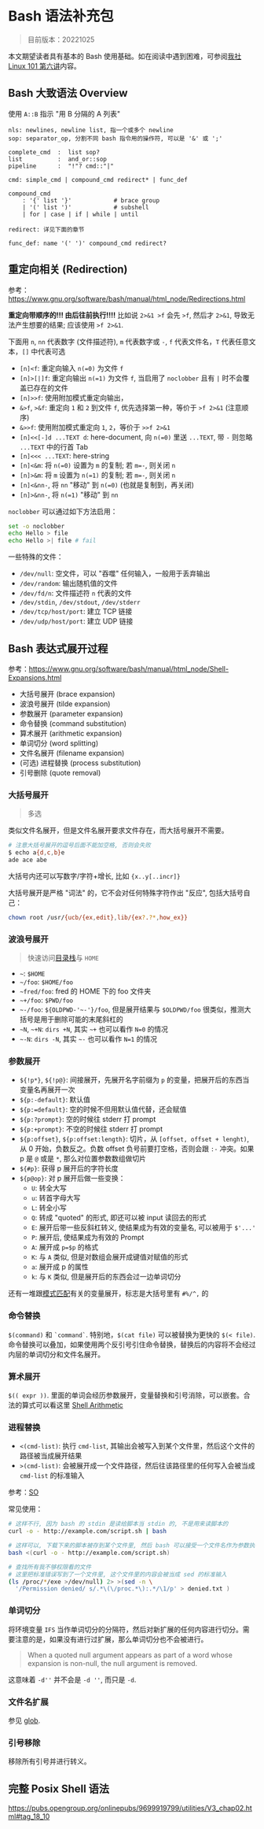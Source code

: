 # Bash 语法补充包

> 目前版本：20221025

本文期望读者具有基本的 Bash 使用基础。如在阅读中遇到困难，可参阅[我社 Linux 101 第六讲]()内容。

## Bash 大致语法 Overview

使用 `A::B` 指示 "用 B 分隔的 A 列表"

```antlr
nls: newlines, newline list, 指一个或多个 newline
sop: separator_op, 分割不同 bash 指令用的操作符, 可以是 '&' 或 ';'

complete_cmd  :  list sop?
list          :  and_or::sop
pipeline      :  "!"? cmd::"|"

cmd: simple_cmd | compound_cmd redirect* | func_def

compound_cmd
    : '{' list '}'            # brace group
    | '(' list ')'            # subshell
    | for | case | if | while | until

redirect: 详见下面的章节

func_def: name '(' ')' compound_cmd redirect?
```

## 重定向相关 (Redirection)

参考：<https://www.gnu.org/software/bash/manual/html_node/Redirections.html>

**重定向带顺序的!!! 由后往前执行!!!!** 比如说 `2>&1 >f` 会先 `>f`, 然后才 `2>&1`, 导致无法产生想要的结果; 应该使用 `>f 2>&1`.

下面用 `n`, `nn` 代表数字 (文件描述符), `m` 代表数字或 `-`, `f` 代表文件名，`T` 代表任意文本，`[]` 中代表可选

- `[n]<f`: 重定向输入 `n(=0)` 为文件 `f`
- `[n]>[|]f`: 重定向输出 `n(=1)` 为文件 `f`, 当启用了 `noclobber` 且有 `|` 时不会覆盖已存在的文件
- `[n]>>f`: 使用附加模式重定向输出，
- `&>f`, `>&f`: 重定向 `1` 和 `2` 到文件 `f`, 优先选择第一种，等价于 `>f 2>&1` (注意顺序)
- `&>>f`: 使用附加模式重定向 `1`, `2`，等价于 `>>f 2>&1`
- `[n]<<[-]d ...TEXT d`: here-document, 向 `n(=0)` 里送 `...TEXT`, 带 `-` 则忽略 `...TEXT` 中的行首 Tab
- `[n]<<< ...TEXT`: here-string
- `[n]<&m`: 将 `n(=0)` 设置为 `m` 的复制; 若 `m=-`, 则关闭 `n`
- `[n]>&m`: 将 `m` 设置为 `n(=1)` 的复制; 若 `m=-`, 则关闭 `n`
- `[n]<&nn-`, 将 `nn` "移动" 到 `n(=0)` (也就是复制到，再关闭)
- `[n]>&nn-`, 将 `n(=1)` "移动" 到 `nn`

`noclobber` 可以通过如下方法启用：

```bash
set -o noclobber
echo Hello > file
echo Hello >| file # fail
```

一些特殊的文件：

- `/dev/null`: 空文件，可以 "吞噬" 任何输入，一般用于丢弃输出
- `/dev/random`: 输出随机值的文件
- `/dev/fd/n`: 文件描述符 `n` 代表的文件
- `/dev/stdin`, `/dev/stdout`, `/dev/stderr`
- `/dev/tcp/host/port`: 建立 TCP 链接
- `/dev/udp/host/port`: 建立 UDP 链接

## Bash 表达式展开过程

参考：<https://www.gnu.org/software/bash/manual/html_node/Shell-Expansions.html>

- 大括号展开 (brace expansion)
- 波浪号展开 (tilde expansion)
- 参数展开 (parameter expansion)
- 命令替换 (command substitution)
- 算术展开 (arithmetic expansion)
- 单词切分 (word splitting)
- 文件名展开 (filename expansion)
- (可选) 进程替换 (process substitution)
- 引号删除 (quote removal)

### 大括号展开

> 多选

类似文件名展开，但是文件名展开要求文件存在，而大括号展开不需要。

```bash
# 注意大括号展开的逗号后面不能加空格, 否则会失败
$ echo a{d,c,b}e
ade ace abe
```

大括号内还可以写数字/字符+增长, 比如 `{x..y[..incr]}`

大括号展开是严格 "词法" 的，它不会对任何特殊字符作出 "反应", 包括大括号自己：

```bash
chown root /usr/{ucb/{ex,edit},lib/{ex?.?*,how_ex}}
```

### 波浪号展开

> 快速访问[目录栈](https://www.gnu.org/software/bash/manual/html_node/The-Directory-Stack.html)与 `HOME`

- `~`: `$HOME`
- `~/foo`: `$HOME/foo`
- `~fred/foo`: fred 的 HOME 下的 foo 文件夹
- `~+/foo`: `$PWD/foo`
- `~-/foo`: `${OLDPWD-'~-'}/foo`, 但是展开结果与 `$OLDPWD/foo` 很类似，推测大括号是用于删除可能的末尾斜杠的
- `~N`, `~+N`: `dirs +N`, 其实 `~+` 也可以看作 `N=0` 的情况
- `~-N`: `dirs -N`, 其实 `~-` 也可以看作 `N=1` 的情况

### 参数展开

- `${!p*}`, `${!p@}`: 间接展开，先展开名字前缀为 `p` 的变量，把展开后的东西当变量名再展开一次
- `${p:-default}`: 默认值
- `${p:=default}`: 空的时候不但用默认值代替，还会赋值
- `${p:?prompt}`: 空的时候往 stderr 打 prompt
- `${p:+prompt}`: 不空的时候往 stderr 打 prompt
- `${p:offset}`, `${p:offset:length}`: 切片，从 `[offset, offset + lenght)`, 从 0 开始，负数反之。负数 offset 负号前要打空格，否则会跟 `:-` 冲突。如果 p 是 `@` 或是 `*`, 那么对位置参数数组做切片
- `${#p}`: 获得 p 展开后的字符长度
- `${p@op}`: 对 p 展开后做一些变换：
    - `U`: 转全大写
    - `u`: 转首字母大写
    - `L`: 转全小写
    - `Q`: 转成 "quoted" 的形式, 即还可以被 input 读回去的形式
    - `E`: 展开后带一些反斜杠转义, 使结果成为有效的变量名, 可以被用于 `$'...'`
    - `P`: 展开后, 使结果成为有效的 Prompt
    - `A`: 展开成 `p=$p` 的格式
    - `K`: 与 `A` 类似, 但是对数组会展开成键值对赋值的形式
    - `a`: 展开成 p 的属性
    - `k`: 与 `K` 类似, 但是展开后的东西会过一边单词切分

还有一堆跟[模式匹配](https://www.gnu.org/software/bash/manual/html_node/Pattern-Matching.html)有关的变量展开，标志是大括号里有 `#%/^,` 的

### 命令替换

`$(command)` 和 `` `command` ``. 特别地，`$(cat file)` 可以被替换为更快的 `$(< file)`. 命令替换可以叠加，如果使用两个反引号引住命令替换，替换后的内容将不会经过内层的单词切分和文件名展开。

### 算术展开

`$(( expr ))`. 里面的单词会经历参数展开，变量替换和引号消除，可以嵌套。合法的算式可以看这里 [Shell Arithmetic](https://www.gnu.org/software/bash/manual/html_node/Shell-Arithmetic.html)

### 进程替换
- `<(cmd-list)`: 执行 `cmd-list`, 其输出会被写入到某个文件里，然后这个文件的路径被当成展开结果
- `>(cmd-list)`: 会被展开成一个文件路径，然后往该路径里的任何写入会被当成 `cmd-list` 的标准输入

参考：[SO](https://unix.stackexchange.com/a/27346/546053)

常见使用：

```bash
# 这样不行, 因为 bash 的 stdin 是读给脚本当 stdin 的, 不是用来读脚本的
curl -o - http://example.com/script.sh | bash

# 这样可以, 下载下来的脚本被存到某个文件里, 然后 bash 可以接受一个文件名作为参数执行那个文件
bash <(curl -o - http://example.com/script.sh)
```

```bash
# 查找所有我不够权限看的文件
# 这里把标准错误写到了一个文件里, 这个文件里的内容会被当成 sed 的标准输入
(ls /proc/*/exe >/dev/null) 2> >(sed -n \
  '/Permission denied/ s/.*\(\/proc.*\):.*/\1/p' > denied.txt )
```

### 单词切分
将环境变量 `IFS` 当作单词切分的分隔符，然后对新扩展的任何内容进行切分。需要注意的是，如果没有进行过扩展，那么单词切分也不会被进行。

> When a quoted null argument appears as part of a word whose expansion is non-null, the null argument is removed.

这意味着 `-d''` 并不会是 `-d ''`, 而只是 `-d`. 

### 文件名扩展

参见 [glob](https://en.wikipedia.org/wiki/Glob_(programming)).

### 引号移除

移除所有引号并进行转义。

## 完整 Posix Shell 语法

<https://pubs.opengroup.org/onlinepubs/9699919799/utilities/V3_chap02.html#tag_18_10>